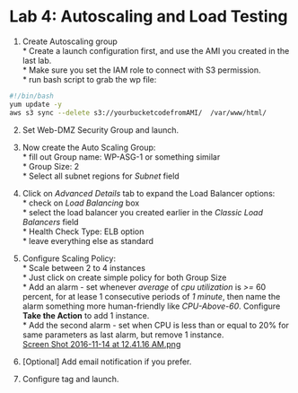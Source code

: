 # Lab 4: Autoscaling and Load Testing 

1. Create Autoscaling group  
        *  Create a launch configuration first, and use the AMI you created in the last lab.  
        * Make sure you set the IAM role to connect with S3 permission.    
        * run bash script to grab the wp file:  

```sh 
#!/bin/bash  
yum update -y
aws s3 sync --delete s3://yourbucketcodefromAMI/  /var/www/html/
```
2. Set Web-DMZ Security Group and launch.  
3. Now create the Auto Scaling Group:  
        * fill out Group name: WP-ASG-1 or something similar  
        * Group Size: 2  
        * Select all subnet regions for *Subnet* field  
4. Click on *Advanced Details* tab to expand the Load Balancer options:  
        * check on *Load Balancing* box  
        * select the load balancer you created earlier in the *Classic Load Balancers* field  
        * Health Check Type: ELB option  
        * leave everything else as standard  
5. Configure Scaling Policy:  
        * Scale between 2 to 4 instances  
        * Just click on create simple policy for both Group Size  
        * Add an alarm - set whenever *average* of *cpu utilization* is *>=* 60 percent, for at lease 1 consecutive periods of *1 minute*, then name the alarm something more human-friendly like *CPU-Above-60*.  Configure **Take the Action** to add 1 instance.  
        * Add the second alarm - set when CPU is less than or equal to 20% for same parameters as last alarm, but remove 1 instance.  
[Screen Shot 2016-11-14 at 12.41.16 AM.png](https://postimg.org/image/hr6f6zz2x/)  

6. [Optional]  Add email notification if you prefer.  
7. Configure tag and launch.  


